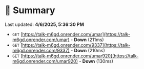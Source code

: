 # 📖 Summary
Last updated: **4/6/2025, 5:36:30 PM**

- `GET` [https://talk-m6gd.onrender.com/umar](https://talk-m6gd.onrender.com/umar) - **Down** (211ms)
- `GET` [https://talk-m6gd.onrender.com/9337](https://talk-m6gd.onrender.com/9337) - **Down** (210ms)
- `GET` [https://talk-m6gd.onrender.com/umar920](https://talk-m6gd.onrender.com/umar920) - **Down** (130ms)
